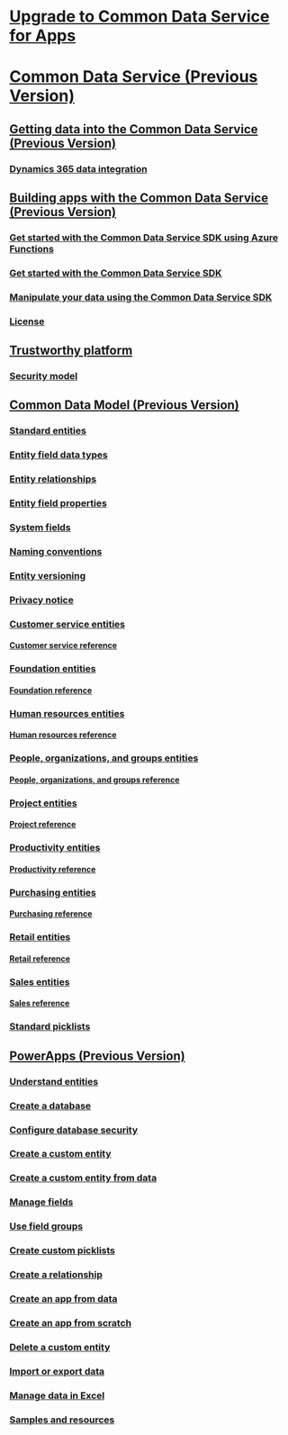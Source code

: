 # [Upgrade to Common Data Service for Apps](/common-data-service/upgradecds/introduction-upgrade-cds)
# [Common Data Service (Previous Version)](introduction.md)
## [Getting data into the Common Data Service (Previous Version)](data-integration-home-page.md)
### [Dynamics 365 data integration](dynamics-365-integration.md)
## [Building apps with the Common Data Service (Previous Version)](cds-sdk-home-page.md)
### [Get started with the Common Data Service SDK using Azure Functions](cds-sdk-azure-functions-get-started.md)
### [Get started with the Common Data Service SDK](cds-sdk-get-started.md)
### [Manipulate your data using the Common Data Service SDK](cds-sdk-manipulate-data.md)
### [License](cds-sdk-eula.md)
## [Trustworthy platform](security-home-page.md)
### [Security model](security-model.md)
## [Common Data Model (Previous Version)](common-data-model.md)
### [Standard entities](standard-entities.md)
### [Entity field data types](field-data-types.md)
### [Entity relationships](relationships.md)
### [Entity field properties](field-properties.md)
### [System fields](system-fields.md)
### [Naming conventions](naming-conventions.md)
### [Entity versioning](versioning.md)
### [Privacy notice](privacy-notice.md)
### [Customer service entities](entities-customer-service.md)
#### [Customer service reference](entity-tables/customer-service.md)
### [Foundation entities](entities-foundation.md)
#### [Foundation reference](entity-tables/foundation.md)
### [Human resources entities](entities-human-resources.md)
#### [Human resources reference](entity-tables/human-resources.md)
### [People, organizations, and groups entities](entities-person-organization-group.md)
#### [People, organizations, and groups reference](entity-tables/person-organization-group.md)
### [Project entities](entities-project.md)
#### [Project reference](entity-tables/project.md)
### [Productivity entities](entities-productivity.md)
#### [Productivity reference](entity-tables/productivity.md)
### [Purchasing entities](entities-purchasing.md)
#### [Purchasing reference](entity-tables/purchasing.md)
### [Retail entities](entities-retail.md)
#### [Retail reference](entity-tables/retail.md)
### [Sales entities](entities-sales.md)
#### [Sales reference](entity-tables/sales.md)
### [Standard picklists](standard-picklists.md)
## [PowerApps (Previous Version)]()
### [Understand entities](powerapps/data-platform-intro.md)
### [Create a database](powerapps/create-database.md)
### [Configure database security](powerapps/database-security.md)
### [Create a custom entity](powerapps/data-platform-create-entity.md)
### [Create a custom entity from data](powerapps/data-platform-cds-newentity-pq.md)
### [Manage fields](powerapps/data-platform-manage-fields.md)
### [Use field groups](powerapps/field-groups.md)
### [Create custom picklists](powerapps/custom-picklists.md)
### [Create a relationship](powerapps/data-platform-entity-lookup.md)
### [Create an app from data](powerapps/data-platform-create-app.md)
### [Create an app from scratch](powerapps/data-platform-create-app-scratch.md)
### [Delete a custom entity](powerapps/data-platform-delete-entity.md)
### [Import or export data](powerapps/data-platform-export-data.md)
### [Manage data in Excel](powerapps/data-platform-interactive-excel.md)
### [Samples and resources](powerapps/samples-resources.md)
<!--# [Index](index.md)-->

